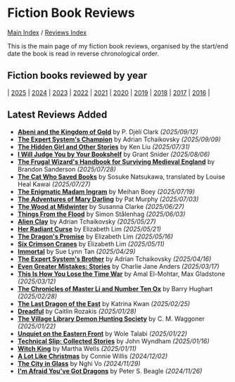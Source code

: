 # Fiction Book Reviews

[Main Index](../../README.md) / [Reviews Index](../README.md)

This is the main page of my fiction book reviews, organised by the start/end date the book is read in reverse chronological order.

## Fiction books reviewed by year

| [2025](2025/README.md) | [2024](2024/README.md) | [2023](2023/README.md) | [2022](2022/README.md) | [2021](2021/README.md) | [2020](2020/README.md) | [2019](2019/README.md) | [2018](2018/README.md) | [2017](2017/README.md) | [2016](2016/README.md) |

## Latest Reviews Added

- [**Abeni and the Kingdom of Gold**](2025/20250912-AbeniKingdomGold.md) by P. Djèlí Clark *(2025/09/12)*
- [**The Expert System's Champion**](2025/20250909-ExpertSystemChampion.md) by Adrian Tchaikovsky *(2025/09/09)*
- [**The Hidden Girl and Other Stories**](2025/20250731-HiddenGirlOtherStories.md) by Ken Liu *(2025/07/31)*
- [**I Will Judge You by Your Bookshelf**](2025/20250806-JudgeYouBookshelf.md) by Grant Snider *(2025/08/06)*
- [**The Frugal Wizard's Handbook for Surviving Medieval England**](2025/20250728-FrugalWizardHandbook.md) by Brandon Sanderson *(2025/07/28)*
- [**The Cat Who Saved Books**](2025/20250727-CatSavedBooks.md) by Sosuke Natsukawa, translated by Louise Heal Kawai *(2025/07/27)*
- [**The Enigmatic Madam Ingram**](2025/20250719-EnigmaticMadamIngram.md) by Meihan Boey *(2025/07/19)*
- [**The Adventures of Mary Darling**](2025/20250703-AdventuresMaryDarling.md) by Pat Murphy *(2025/07/03)*
- [**The Wood at Midwinter**](2025/20250627-WoodMidwinter.md) by Susanna Clarke *(2025/06/27)*
- [**Things From the Flood**](2025/20250603-ThingsFlood.md) by Simon Stålenhag *(2025/06/03)*
- [**Alien Clay**](2025/20250527-AlienClay.md) by Adrian Tchaikovsky *(2025/05/27)*
- [**Her Radiant Curse**](2025/20250521-HerRadiantCurse.md) by Elizabeth Lim *(2025/05/21)*
- [**The Dragon's Promise**](2025/20250516-DragonsPromise.md) by Elizabeth Lim *(2025/05/16)*
- [**Six Crimson Cranes**](2025/20250511-SixCrimsonCranes.md) by Elizabeth Lim *(2025/05/11)*
- [**Immortal**](2025/20250429-Immortal.md) by Sue Lynn Tan *(2025/04/29)*
- [**The Expert System's Brother**](2025/20250416-ExpertSystemBrother.md) by Adrian Tchaikovsky *(2025/04/16)*
- [**Even Greater Mistakes: Stories**](2025/20250317-EvenGreaterMistakes.md) by Charlie Jane Anders *(2025/03/17)*
- [**This Is How You Lose the Time War**](2025/20250312-HowLoseTimeWar.md) by Amal El-Mohtar, Max Gladstone *(2025/03/12)*
- [**The Chronicles of Master Li and Number Ten Ox**](2025/20250228-ChroniclesMasterLiNumberTenOx.md) by Barry Hughart *(2025/02/28)*
- [**The Last Dragon of the East**](2025/20250225-LastDragonEast.md) by Katrina Kwan *(2025/02/25)*
- [**Dreadful**](2025/20250128-Dreadful.md) by Caitlin Rozakis *(2025/01/28)*
- [**The Village Library Demon Hunting Society**](2025/20250122-VillageLibraryDemonHuntingSociety.md) by C. M. Waggoner *(2025/01/22)*
- [**Unquiet on the Eastern Front**](2025/20250122-UnquietEasternFront.md) by Wole Talabi *(2025/01/22)*
- [**Technical Slip: Collected Stories**](2025/20250116-TechnicalSlip.md) by John Wyndham *(2025/01/16)*
- [**Witch King**](2025/20250111-WitchKing.md) by Martha Wells *(2025/01/11)*
- [**A Lot Like Christmas**](2024/20241202-LotLikeChristmas.md) by Connie Willis *(2024/12/02)*
- [**The City in Glass**](2024/20241129-CityInGlass.md) by Nghi Vo *(2024/11/29)*
- [**I'm Afraid You've Got Dragons**](2024/20241126-YouGotDragons.md) by Peter S. Beagle *(2024/11/26)*
